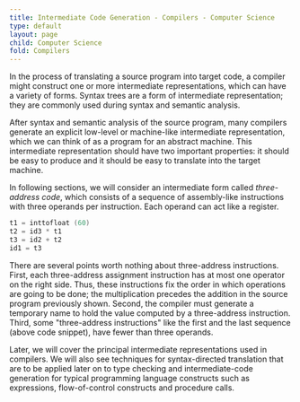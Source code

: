 ```yaml
---
title: Intermediate Code Generation - Compilers - Computer Science
type: default
layout: page
child: Computer Science
fold: Compilers
---
```


In the process of translating a source program into target code, a compiler
might construct one or more intermediate representations, which can have a
variety of forms. Syntax trees are a form of intermediate representation; they
are commonly used during syntax and semantic analysis.

After syntax and semantic analysis of the source program, many compilers
generate an explicit low-level or machine-like intermediate representation,
which we can think of as a program for an abstract machine. This intermediate
representation should have two important properties: it should be easy to
produce and it should be easy to translate into the target machine.

In following sections, we will consider an intermediate form called
_three-address code_, which consists of a sequence of assembly-like instructions
with three operands per instruction. Each operand can act like a register.

```c
t1 = inttofloat (60)
t2 = id3 * t1
t3 = id2 + t2
id1 = t3
```

There are several points worth nothing about three-address instructions. First,
each three-address assignment instruction has at most one operator on the right
side. Thus, these instructions fix the order in which operations are going to be
done; the multiplication precedes the addition in the source program previously
shown. Second, the compiler must generate a temporary name to hold the value
computed by a three-address instruction. Third, some "three-address
instructions" like the first and the last sequence (above code snippet), have
fewer than three operands.

Later, we will cover the principal intermediate representations used in
compilers. We will also see techniques for syntax-directed translation that are
to be applied later on to type checking and intermediate-code generation for
typical programming language constructs such as expressions, flow-of-control
constructs and procedure calls.
